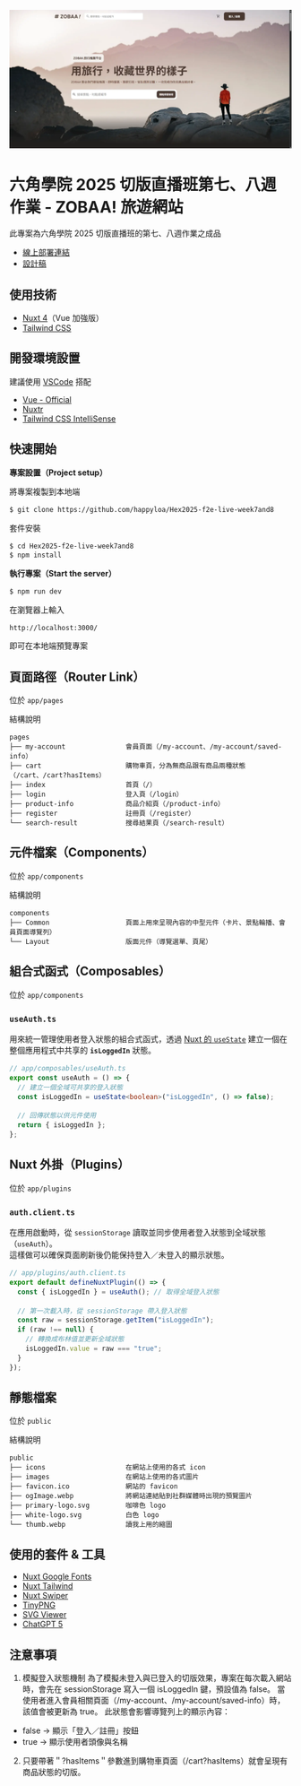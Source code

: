 ![](https://raw.githubusercontent.com/happyloa/Hex2025-f2e-live-week7and8/refs/heads/main/public/thumb.webp)

# 六角學院 2025 切版直播班第七、八週作業 - ZOBAA! 旅遊網站

此專案為六角學院 2025 切版直播班的第七、八週作業之成品

- [線上部署連結](https://zobaa.worksbyaaron.com/)
- [設計稿](https://www.figma.com/design/3bEeuchVUYwmA2PuHAxQVN/%E5%85%AD%E8%A7%92%EF%BD%9CZOBAA--%E6%97%85%E9%81%8A%E7%B6%B2%E7%AB%99--student-ver.%EF%BC%89?node-id=3-6975&p=f&t=kS2To3qZXkfBm7kj-0)

## 使用技術

- [Nuxt 4](https://nuxt.com/)（Vue 加強版）
- [Tailwind CSS](https://tailwindcss.com/)

## 開發環境設置

建議使用 [VSCode](https://code.visualstudio.com/) 搭配

- [Vue - Official](https://marketplace.visualstudio.com/items?itemName=Vue.volar)
- [Nuxtr](https://marketplace.visualstudio.com/items?itemName=Nuxtr.nuxtr-vscode)
- [Tailwind CSS IntelliSense](https://marketplace.visualstudio.com/items?itemName=bradlc.vscode-tailwindcss)

## 快速開始

**專案設置（Project setup）**

將專案複製到本地端

```sh
$ git clone https://github.com/happyloa/Hex2025-f2e-live-week7and8
```

套件安裝

```sh
$ cd Hex2025-f2e-live-week7and8
$ npm install
```

**執行專案（Start the server）**

```sh
$ npm run dev
```

在瀏覽器上輸入

```
http://localhost:3000/
```

即可在本地端預覽專案

## 頁面路徑（Router Link）

位於 `app/pages`

結構說明

```
pages
├── my-account               會員頁面（/my-account、/my-account/saved-info）
├── cart                     購物車頁，分為無商品跟有商品兩種狀態（/cart、/cart?hasItems）
├── index                    首頁（/）
├── login                    登入頁（/login）
├── product-info             商品介紹頁（/product-info）
├── register                 註冊頁（/register）
└── search-result            搜尋結果頁（/search-result）
```

## 元件檔案（Components）

位於 `app/components`

結構說明

```
components
├── Common                   頁面上用來呈現內容的中型元件（卡片、景點輪播、會員頁面導覽列）
└── Layout                   版面元件（導覽選單、頁尾）
```

## 組合式函式（Composables）

位於 `app/components`

### `useAuth.ts`

用來統一管理使用者登入狀態的組合式函式，透過 [Nuxt 的 `useState`](https://nuxt.com/docs/api/composables/use-state) 建立一個在整個應用程式中共享的 **`isLoggedIn`** 狀態。

```ts
// app/composables/useAuth.ts
export const useAuth = () => {
  // 建立一個全域可共享的登入狀態
  const isLoggedIn = useState<boolean>("isLoggedIn", () => false);

  // 回傳狀態以供元件使用
  return { isLoggedIn };
};
```

## Nuxt 外掛（Plugins）

位於 `app/plugins`

### `auth.client.ts`

在應用啟動時，從 `sessionStorage` 讀取並同步使用者登入狀態到全域狀態（`useAuth`）。  
這樣做可以確保頁面刷新後仍能保持登入／未登入的顯示狀態。

```ts
// app/plugins/auth.client.ts
export default defineNuxtPlugin(() => {
  const { isLoggedIn } = useAuth(); // 取得全域登入狀態

  // 第一次載入時，從 sessionStorage 帶入登入狀態
  const raw = sessionStorage.getItem("isLoggedIn");
  if (raw !== null) {
    // 轉換成布林值並更新全域狀態
    isLoggedIn.value = raw === "true";
  }
});
```

## 靜態檔案

位於 `public`

結構說明

```
public
├── icons                    在網站上使用的各式 icon
├── images                   在網站上使用的各式圖片
├── favicon.ico              網站的 favicon
├── ogImage.webp             將網站連結貼到社群媒體時出現的預覽圖片
├── primary-logo.svg         咖啡色 logo
├── white-logo.svg           白色 logo
└── thumb.webp               讀我上用的縮圖
```

## 使用的套件 & 工具

- [Nuxt Google Fonts](https://google-fonts.nuxtjs.org/)
- [Nuxt Tailwind](https://tailwindcss.nuxtjs.org/)
- [Nuxt Swiper](https://nuxt.com/modules/swiper)
- [TinyPNG](https://tinypng.com/)
- [SVG Viewer](https://www.svgviewer.dev/)
- [ChatGPT 5](https://openai.com/)

## 注意事項

1. 模擬登入狀態機制
   為了模擬未登入與已登入的切版效果，專案在每次載入網站時，會先在 sessionStorage 寫入一個 isLoggedIn 鍵，預設值為 false。
   當使用者進入會員相關頁面（/my-account、/my-account/saved-info）時，該值會被更新為 true。
   此狀態會影響導覽列上的顯示內容：

- false → 顯示「登入／註冊」按鈕
- true → 顯示使用者頭像與名稱

2.  只要帶著＂?hasItems＂參數進到購物車頁面（/cart?hasItems）就會呈現有商品狀態的切版。
